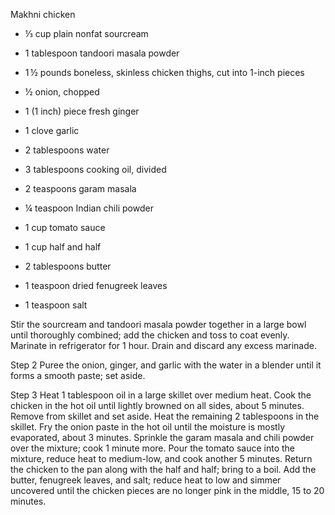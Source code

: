 Makhni chicken
* ⅓ cup plain nonfat sourcream
* 1 tablespoon tandoori masala powder
* 1 ½ pounds boneless, skinless chicken thighs, cut into 1-inch pieces 

* ½ onion, chopped
* 1 (1 inch) piece fresh ginger
* 1 clove garlic
* 2 tablespoons water
* 3 tablespoons cooking oil, divided 

* 2 teaspoons garam masala
* ¼ teaspoon Indian chili powder
* 1 cup tomato sauce
* 1 cup half and half
* 2 tablespoons butter
* 1 teaspoon dried fenugreek leaves
* 1 teaspoon salt

Stir the sourcream and tandoori masala powder together in a large bowl until thoroughly combined; add the chicken and toss to coat evenly. Marinate in refrigerator for 1 hour. Drain and discard any excess marinade.

Step 2
Puree the onion, ginger, and garlic with the water in a blender until it forms a smooth paste; set aside.

Step 3
Heat 1 tablespoon oil in a large skillet over medium heat. Cook the chicken in the hot oil until lightly browned on all sides, about 5 minutes. Remove from skillet and set aside. Heat the remaining 2 tablespoons in the skillet. Fry the onion paste in the hot oil until the moisture is mostly evaporated, about 3 minutes. Sprinkle the garam masala and chili powder over the mixture; cook 1 minute more. Pour the tomato sauce into the mixture, reduce heat to medium-low, and cook another 5 minutes. Return the chicken to the pan along with the half and half; bring to a boil. Add the butter, fenugreek leaves, and salt; reduce heat to low and simmer uncovered until the chicken pieces are no longer pink in the middle, 15 to 20 minutes.